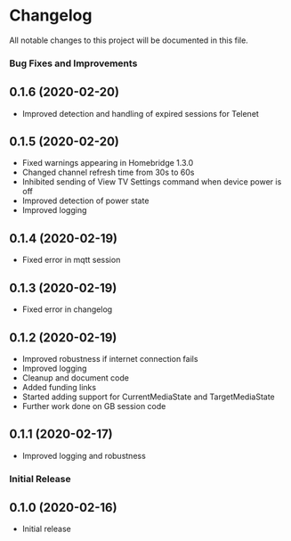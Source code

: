 # Changelog

All notable changes to this project will be documented in this file.

### Bug Fixes and Improvements


## 0.1.6 (2020-02-20)

* Improved detection and handling of expired sessions for Telenet


## 0.1.5 (2020-02-20)

* Fixed warnings appearing in Homebridge 1.3.0
* Changed channel refresh time from 30s to 60s
* Inhibited sending of View TV Settings command when device power is off
* Improved detection of power state
* Improved logging


## 0.1.4 (2020-02-19)

* Fixed error in mqtt session


## 0.1.3 (2020-02-19)

* Fixed error in changelog


## 0.1.2 (2020-02-19)

* Improved robustness if internet connection fails
* Improved logging
* Cleanup and document code
* Added funding links
* Started adding support for CurrentMediaState and TargetMediaState
* Further work done on GB session code


## 0.1.1 (2020-02-17)

* Improved logging and robustness


### Initial Release

## 0.1.0 (2020-02-16)

* Initial release